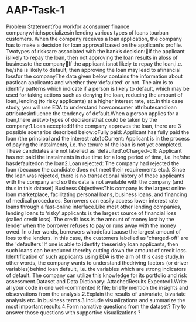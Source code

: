 # AAP-Task-1

Problem StatementYou workfor aconsumer finance companywhichspecializesin lending various types of loans tourban customers. When the company receives a loan application, the company has to make a decision for loan approval based on the applicant’s profile. Twotypes of risksare associated with the bank’s decision:If the applicant islikely to repay the loan, then not approving the loan results in aloss of businessto the companyIf the applicant isnot likely to repay the loan,i.e. he/she is likely to default, then approving the loan may lead to afinancial lossfor the companyThe data given below contains the information about pastloan applicants and whether they ‘defaulted’ or not. The aim is to identify patterns which indicate if a person is likely to default, which may be used for taking actions such as denying the loan, reducing the amount of loan, lending (to risky applicants) at a higher interest rate, etc.In this case study, you will use EDA to understand howconsumer attributesandloan attributesinfluence the tendency of default.When a person applies for a loan,there aretwo types of decisionsthat could be taken by the company:1.Loan accepted:If the company approves the loan, there are 3 possible scenarios described below:oFully paid: Applicant has fully paid the loan (the principal and the interest rate)oCurrent: Applicant is in the process of paying the instalments, i.e. the tenure of the loan is not yet completed. These candidates are not labelled as 'defaulted'.oCharged-off: Applicant has not paid the instalments in due time for a long period of time, i.e. he/she hasdefaultedon the loan2.Loan rejected: The company had rejected the loan (because the candidate does not meet their requirements etc.). Since the loan was rejected, there is no transactional history of those applicants with the company and so this data is not available with the company (and thus in this dataset)
Business ObjectivesThis company is the largest online loan marketplace, facilitating personal loans, business loans, and financing of medical procedures. Borrowers can easily access lower interest rate loans through a fast-online interface.Like most other lending companies, lending loans to ‘risky’ applicants is the largest source of financial loss (called credit loss). The credit loss is the amount of money lost by the lender when the borrower refuses to pay or runs away with the money owed. In other words, borrowers whodefaultcause the largest amount of loss to the lenders. In this case, the customers labelled as 'charged-off' are the 'defaulters'.If one is able to identify theserisky loan applicants, then such loans can be reduced thereby cutting down the amount of credit loss. Identification of such applicants using EDA is the aim of this case study.In other words, the company wants to understand thedriving factors (or driver variables)behind loan default, i.e. the variables which are strong indicators of default. The company can utilize this knowledge for its portfolio and risk assessment.Dataset and Data Dictionary: AttachedResults Expected1.Write all your code in one well-commented R file; briefly mention the insights and observations from the analysis.2.Explain the results of univariate, bivariate analysis etc. in business terms.3.Include visualizations and summarize the most important results.4.Form narrative questions from the dataset? Try to answer  those questions with supportive visualizations ?
